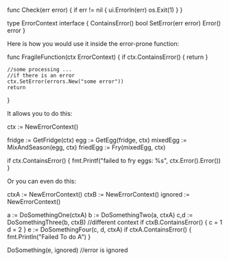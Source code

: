 func Check(err error) {
	if err != nil {
		ui.Errorln(err)
		os.Exit(1)
	}
}

type ErrorContext interface {
    ContainsError() bool
    SetError(err error)
    Error() error
}

Here is how you would use it inside the error-prone function:

func FragileFunction(ctx ErrorContext) {
    if ctx.ContainsError() {
        return
    }

    //some processing ...
    //if there is an error
    ctx.SetError(errors.New("some error"))  
    return
}


It allows you to do this:

ctx := NewErrorContext()

fridge := GetFridge(ctx)
egg := GetEgg(fridge, ctx) 
mixedEgg := MixAndSeason(egg, ctx)
friedEgg := Fry(mixedEgg, ctx)

if ctx.ContainsError() {
    fmt.Printf("failed to fry eggs: %s", ctx.Error().Error())
}

Or you can even do this:

ctxA := NewErrorContext()
ctxB := NewErrorContext()
ignored := NewErrorContext()

a := DoSomethingOne(ctxA)
b := DoSomethingTwo(a, ctxA)
c,d := DoSomethingThree(b, ctxB) //different context
if ctxB.ContainsError() {
   c = 1
   d = 2
}
e := DoSomethingFour(c, d, ctxA)
if ctxA.ContainsError() {
    fmt.Println("Failed To do A")
}

DoSomething(e, ignored) //error is ignored